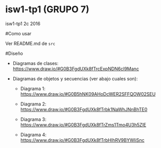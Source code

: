 # isw1-tp1 (GRUPO 7)
isw1-tp1 2c 2016

#Como usar

Ver README.md de `src`


#Diseño

* Diagramas de clases: https://www.draw.io/#G0B3FgdUXk8fTrcExpNDN6cl9Manc

* Diagramas de objetos y secuencias (ver abajo cuales son):

  * Diagrama 1: https://www.draw.io/#G0B5hNK09AHoDcWER2SFFQOW02SEU

  * Diagrama 2: https://www.draw.io/#G0B3FgdUXk8fTrbk1NaWhJNnBhTE0

  * Diagrama 3: https://www.draw.io/#G0B3FgdUXk8fTrZms1Tmo4U3h5ZlE
  
  * Diagrama 4: https://www.draw.io/#G0B3FgdUXk8fTrbHlhRV9BYWliSnc



